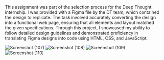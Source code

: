 This assignment was part of the selection process for the Deep Thought internship. I was provided with a Figma file by the DT team, which contained the design to replicate. The task involved accurately converting the design into a functional web page, ensuring that all elements and layout matched the given specifications. Through this project, I showcased my ability to follow detailed design guidelines and demonstrated proficiency in translating Figma designs into code using HTML, CSS, and JavaScript.

![Screenshot (107)](https://github.com/user-attachments/assets/80c83074-64cb-43c5-ab65-8f3adb408e3a)
![Screenshot (108)](https://github.com/user-attachments/assets/5fc18b8f-d637-429d-a334-84d6fb37d981)
![Screenshot (109)](https://github.com/user-attachments/assets/419886c6-0afc-4630-aaf8-ac0c605fdffa)
![Screenshot (110)](https://github.com/user-attachments/assets/ba6591ec-5276-475a-92cc-ccb0665824be)
